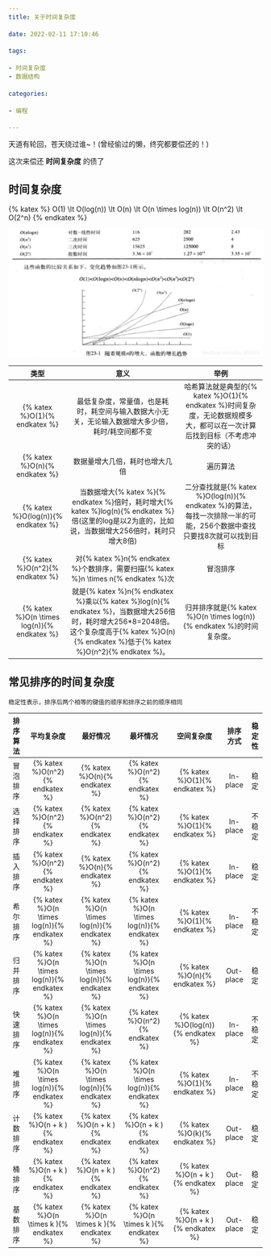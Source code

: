 ```yaml
---
title: 关于时间复杂度

date: 2022-02-11 17:10:46

tags:

- 时间复杂度
- 数据结构

categories:

- 编程

---
```


天道有轮回，苍天绕过谁~！(曾经偷过的懒，终究都要偿还的！)

这次来偿还 **时间复杂度** 的债了

<!-- more -->

## 时间复杂度

{% katex %} O(1) \lt O(log(n)) \lt O(n) \lt O(n \times log(n)) \lt O(n^2) \lt O(2^n)
{% endkatex %}

![时间复杂度](../images/时间复杂度.png)

|                     类型                      |                                                                               意义                                                                                |                                      举例                                       |  
|:-------------------------------------------:|:---------------------------------------------------------------------------------------------------------------------------------------------------------------:|:-----------------------------------------------------------------------------:|
|        {% katex %}O(1){% endkatex %}        |                                                        最低复杂度，常量值，也是耗时，耗空间与输入数据大小无关，无论输入数据增大多少倍，耗时/耗空间都不变                                                        |  哈希算法就是典型的{% katex %}O(1){% endkatex %}时间复杂度，无论数据规模多大，都可以在一次计算后找到目标（不考虑冲突的话）  |
|        {% katex %}O(n){% endkatex %}        |                                                                         数据量增大几倍，耗时也增大几倍                                                                         |                                     遍历算法                                      |
|     {% katex %}O(log(n)){% endkatex %}      |                           当数据增大{% katex %}{% endkatex %}倍时，耗时增大{% katex %}log(n){% endkatex %}倍(这里的log是以2为底的，比如说，当数据增大256倍时，耗时只增大8倍)                            | 二分查找就是{% katex %}O(log(n)){% endkatex %}的算法，每找一次排除一半的可能，256个数据中查找只要找8次就可以找到目标 |
|       {% katex %}O(n^2){% endkatex %}       |                                            对{% katex %}n{% endkatex %}个数排序，需要扫描{% katex %}n \times n{% endkatex %}次                                             |                                     冒泡排序                                      |
| {% katex %}O(n \times log(n)){% endkatex %} | 就是{% katex %}n{% endkatex %}乘以{% katex %}log(n){% endkatex %}，当数据增大256倍时，耗时增大256*8=2048倍。这个复杂度高于{% katex %}O(n){% endkatex %}低于{% katex %}O(n^2){% endkatex %}。 |           归并排序就是{% katex %}O(n \times log(n)){% endkatex %}的时间复杂度。            |

## 常见排序的时间复杂度

    稳定性表示，排序后两个相等的键值的顺序和排序之前的顺序相同

| 排序算法 |                    平均复杂度                    |                    最好情况                     |                    最坏情况                     |               空间复杂度                |   排序方式    | 稳定性 |
|:----:|:-------------------------------------------:|:-------------------------------------------:|:-------------------------------------------:|:----------------------------------:|:---------:|:---:|
| 冒泡排序 |       {% katex %}O(n^2){% endkatex %}       |        {% katex %}O(n){% endkatex %}        |       {% katex %}O(n^2){% endkatex %}       |   {% katex %}O(1){% endkatex %}    | In-place  | 稳定  |
| 选择排序 |       {% katex %}O(n^2){% endkatex %}       |       {% katex %}O(n^2){% endkatex %}       |       {% katex %}O(n^2){% endkatex %}       |   {% katex %}O(1){% endkatex %}    | In-place  | 不稳定 |
| 插入排序 |       {% katex %}O(n^2){% endkatex %}       |        {% katex %}O(n){% endkatex %}        |       {% katex %}O(n^2){% endkatex %}       |   {% katex %}O(1){% endkatex %}    | In-place  | 稳定  |
| 希尔排序 | {% katex %}O(n \times log(n)){% endkatex %} | {% katex %}O(n \times log(n)){% endkatex %} | {% katex %}O(n \times log(n)){% endkatex %} |   {% katex %}O(1){% endkatex %}    | In-place  | 不稳定 |
| 归并排序 | {% katex %}O(n \times log(n)){% endkatex %} | {% katex %}O(n \times log(n)){% endkatex %} | {% katex %}O(n \times log(n)){% endkatex %} |   {% katex %}O(n){% endkatex %}    | Out-place | 稳定  | 
| 快速排序 | {% katex %}O(n \times log(n)){% endkatex %} | {% katex %}O(n \times log(n)){% endkatex %} |       {% katex %}O(n^2){% endkatex %}       | {% katex %}O(log(n)){% endkatex %} | In-place  | 不稳定 |
| 堆排序  | {% katex %}O(n \times log(n)){% endkatex %} | {% katex %}O(n \times log(n)){% endkatex %} | {% katex %}O(n \times log(n)){% endkatex %} |   {% katex %}O(1){% endkatex %}    | In-place  | 不稳定 |
| 计数排序 |     {% katex %}O(n + k ){% endkatex %}      |     {% katex %}O(n + k ){% endkatex %}      |     {% katex %}O(n + k ){% endkatex %}      |   {% katex %}O(k){% endkatex %}    | Out-place | 稳定  |
| 桶排序  |     {% katex %}O(n + k ){% endkatex %}      |     {% katex %}O(n + k ){% endkatex %}      |       {% katex %}O(n^2){% endkatex %}       | {% katex %}O(n + k ){% endkatex %} | Out-place | 稳定  |
| 基数排序 |   {% katex %}O(n \times k ){% endkatex %}   |   {% katex %}O(n \times k ){% endkatex %}   |   {% katex %}O(n \times k ){% endkatex %}   | {% katex %}O(n + k ){% endkatex %} | Out-place | 稳定  |
